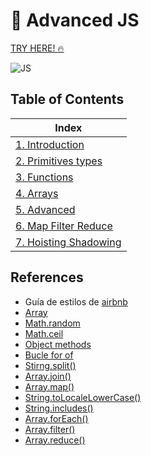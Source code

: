# 🚀 Advanced JS

[TRY HERE! 🔥](https://replit.com/@amargopastor/Advanced-JS#index.js)

![JS](https://img.shields.io/badge/-Javascript-61DAFB?logo=javascript&logoColor=white&style=flat-square)

## Table of Contents

| Index                                                           |
| --------------------------------------------------------------- |
| [1. Introduction](./docs/01-introduction/README.md)             |
| [2. Primitives types](./docs/02-primitives-types/README.md)     |
| [3. Functions](./docs/03-functions/README.md)                   |
| [4. Arrays](./docs/04-arrays/README.md)                         |
| [5. Advanced](./docs/05-advanced/README.md)                     |
| [6. Map Filter Reduce](./docs/06-map-filter-reduce/README.md)   |
| [7. Hoisting Shadowing](./docs/07-hoisting-shadowing/README.md) |

## References

- Guía de estilos de [airbnb](https://github.com/airbnb/javascript)
- [Array](https://developer.mozilla.org/es/docs/Web/JavaScript/Reference/Global_Objects/Array)
- [Math.random](https://developer.mozilla.org/es/docs/Web/JavaScript/Reference/Global_Objects/Math/random)
- [Math.ceil](https://developer.mozilla.org/es/docs/Web/JavaScript/Reference/Global_Objects/Math/ceil)
- [Object methods](https://developer.mozilla.org/es/docs/Web/JavaScript/Reference/Global_Objects/Object)
- [Bucle for of](https://developer.mozilla.org/es/docs/Web/JavaScript/Reference/Statements/for...of)
- [Stirng.split()](https://developer.mozilla.org/es/docs/Web/JavaScript/Referencia/Objetos_globales/String/split)
- [Array.join()](https://developer.mozilla.org/es/docs/Web/JavaScript/Referencia/Objetos_globales/Array/join)
- [Array.map()](https://developer.mozilla.org/es/docs/Web/JavaScript/Reference/Global_Objects/Array/map)
- [String.toLocaleLowerCase()](https://developer.mozilla.org/es/docs/Web/JavaScript/Reference/Global_Objects/String/toLocaleLowerCase)
- [String.includes()](https://developer.mozilla.org/es/docs/Web/JavaScript/Reference/Global_Objects/Array/includes)
- [Array.forEach()](https://developer.mozilla.org/es/docs/Web/JavaScript/Reference/Global_Objects/Array/forEach)
- [Array.filter()](https://developer.mozilla.org/es/docs/Web/JavaScript/Reference/Global_Objects/Array/filter)
- [Array.reduce()](https://developer.mozilla.org/es/docs/Web/JavaScript/Reference/Global_Objects/Array/Reduce)

